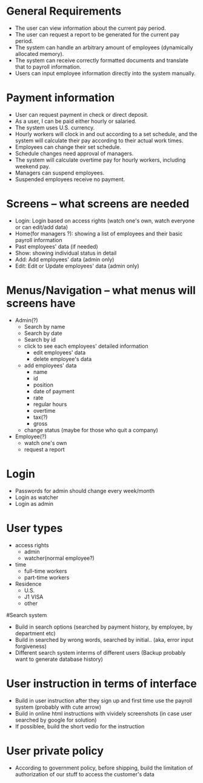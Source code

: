 ﻿# General Requirements
* The user can view information about the current pay period.
* The user can request a report to be generated for the current pay period.
* The system can handle an arbitrary amount of employees (dynamically allocated memory).
* The system can receive correctly formatted documents and translate that to payroll information.
* Users can input employee information directly into the system manually.

# Payment information
* User can request payment in check or direct deposit.
* As a user, I can be paid either hourly or salaried.
* The system uses U.S. currency.
* Hourly workers will clock in and out according to a set schedule, and the system will calculate their pay according to their actual work times.
* Employees can change their set schedule.
* Schedule changes need approval of managers.
* The system will calculate overtime pay for hourly workers, including weekend pay.
* Managers can suspend employees.
* Suspended employees receive no payment.

# Screens – what screens are needed
* Login: Login based on access rights (watch one's own, watch everyone or can edit/add data)
* Home(for managers ?): showing a list of employees and their basic payroll information
* Past employees' data (if needed)
* Show: showing individual status in detail
* Add: Add employees' data (admin only)
* Edit: Edit or Update employees' data (admin only)

# Menus/Navigation – what menus will screens have
* Admin(?)
  * Search by name
  * Search by date
  * Search by id
  * click to see each employees' detailed information
    * edit employees' data
    * delete employee's data
  * add employees' data
    * name
    * id
    * position
    * date of payment
    * rate
    * regular hours
    * overtime
    * tax(?)
    * gross
  * change status (maybe for those who quit a company)
* Employee(?)
  * watch one's own
  * request a report

# Login
* Passwords for admin should change every week/month
* Login as watcher
* Login as admin


# User types
* access rights
  * admin
  * watcher(normal employee?)
* time  
  * full-time workers
  * part-time workers
* Residence
  * U.S.
  * J1 VISA
  * other

#Search system
* Build in search options (searched by payment history, by employee, by department etc)
* Build in searched by wrong words, searched by initial.. (aka, error input forgiveness)
* Different search system interms of different users (Backup probably want to generate database history)

# User instruction in terms of interface
* Build in user instruction after they sign up and first time use the payroll system (probably with cute arrow)
* Build in online html instructions with vividely screenshots (in case user searched by google for solution)
* If possiblee, build the short vedio for the instruction

# User private policy
* According to government policy, before shipping, build the limitation of authorization of our stuff to access the customer's data 






